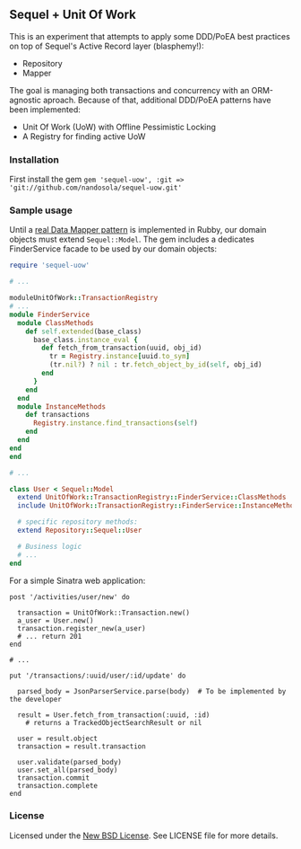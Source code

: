 Sequel + Unit Of Work
---------------------
This is an experiment that attempts to apply some DDD/PoEA best practices on top of Sequel's Active Record layer
(blasphemy!):

* Repository
* Mapper

The goal is managing both transactions and concurrency with an ORM-agnostic aproach. Because of that, additional
DDD/PoEA patterns have been implemented:

* Unit Of Work (UoW) with Offline Pessimistic Locking
* A Registry for finding active UoW


### Installation
First install the gem `gem 'sequel-uow', :git => 'git://github.com/nandosola/sequel-uow.git'`

### Sample usage
Until a [real Data Mapper pattern](http://datamapper.org/articles/the_great_refactoring.html)
is implemented in Rubby, our domain objects must extend `Sequel::Model`. The gem includes
a dedicates FinderService facade to be used by our domain objects:

```ruby
require 'sequel-uow'

# ...

moduleUnitOfWork::TransactionRegistry
# ...
module FinderService
  module ClassMethods
    def self.extended(base_class)
      base_class.instance_eval {
        def fetch_from_transaction(uuid, obj_id)
          tr = Registry.instance[uuid.to_sym]
          (tr.nil?) ? nil : tr.fetch_object_by_id(self, obj_id)
        end
      }
    end
  end
  module InstanceMethods
    def transactions
      Registry.instance.find_transactions(self)
    end
  end
end
end

# ...

class User < Sequel::Model
  extend UnitOfWork::TransactionRegistry::FinderService::ClassMethods
  include UnitOfWork::TransactionRegistry::FinderService::InstanceMethods

  # specific repository methods:
  extend Repository::Sequel::User

  # Business logic
  # ...
end
```

For a simple Sinatra web application:
```
post '/activities/user/new' do

  transaction = UnitOfWork::Transaction.new()
  a_user = User.new()
  transaction.register_new(a_user)
  # ... return 201
end

# ...

put '/transactions/:uuid/user/:id/update' do

  parsed_body = JsonParserService.parse(body)  # To be implemented by the developer

  result = User.fetch_from_transaction(:uuid, :id)
    # returns a TrackedObjectSearchResult or nil

  user = result.object
  transaction = result.transaction

  user.validate(parsed_body)
  user.set_all(parsed_body)
  transaction.commit
  transaction.complete
end
```

### License
Licensed under the [New BSD License](http://opensource.org/licenses/BSD-3-Clause). See LICENSE file for more details.


